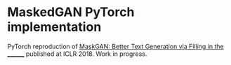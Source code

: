 # MaskedGAN PyTorch implementation
PyTorch reproduction of [MaskGAN: Better Text Generation via Filling in the ______](https://arxiv.org/abs/1801.07736) published at ICLR 2018.
Work in progress.
